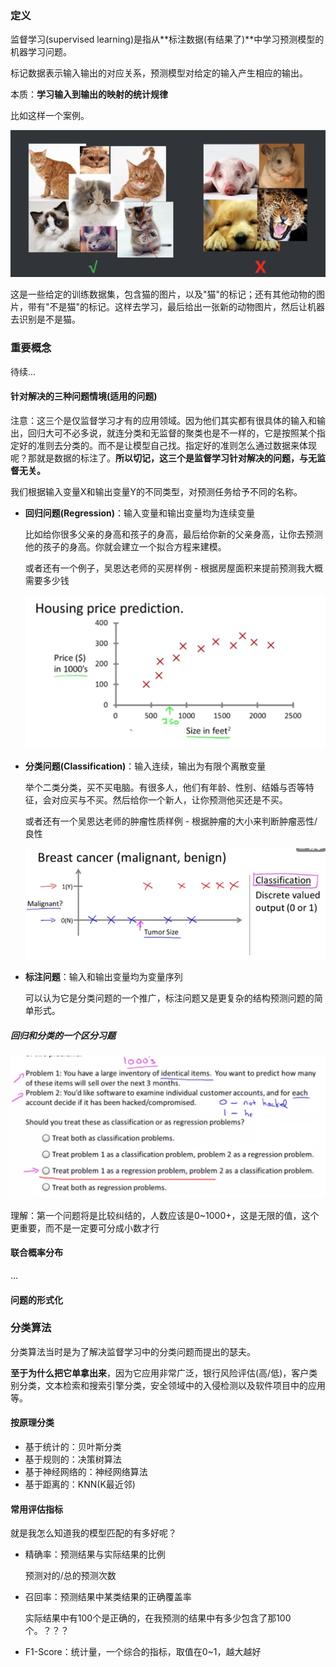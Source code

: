 ### 定义

监督学习(supervised learning)是指从**标注数据(有结果了)**中学习预测模型的机器学习问题。

标记数据表示输入输出的对应关系，预测模型对给定的输入产生相应的输出。

本质：**学习输入到输出的映射的统计规律**



比如这样一个案例。

![image-20210726151128196](https://raw.githubusercontent.com/Rainiwalk/Rain_image/main/2021/20210726151128.png)

这是一些给定的训练数据集，包含猫的图片，以及"猫"的标记；还有其他动物的图片，带有"不是猫"的标记。这样去学习，最后给出一张新的动物图片，然后让机器去识别是不是猫。



### 重要概念





待续...





#### 针对解决的三种问题情境(适用的问题)



注意：这三个是仅监督学习才有的应用领域。因为他们其实都有很具体的输入和输出，回归大可不必多说，就连分类和无监督的聚类也是不一样的，它是按照某个指定好的准则去分类的。而不是让模型自己找。指定好的准则怎么通过数据来体现呢？那就是数据的标注了。**所以切记，这三个是监督学习针对解决的问题，与无监督无关。**



我们根据输入变量X和输出变量Y的不同类型，对预测任务给予不同的名称。

* **回归问题(Regression)**：输入变量和输出变量均为连续变量

  比如给你很多父亲的身高和孩子的身高，最后给你新的父亲身高，让你去预测他的孩子的身高。你就会建立一个拟合方程来建模。

  或者还有一个例子，吴恩达老师的买房样例 - 根据房屋面积来提前预测我大概需要多少钱

  ![a12321](https://raw.githubusercontent.com/Rainiwalk/Rain_image/main/2021/20210806184346.png)





* **分类问题(Classification)**：输入连续，输出为有限个离散变量

  举个二类分类，买不买电脑。有很多人，他们有年龄、性别、结婚与否等特征，会对应买与不买。然后给你一个新人，让你预测他买还是不买。

  或者还有一个吴恩达老师的肿瘤性质样例 - 根据肿瘤的大小来判断肿瘤恶性/良性

  ![a4132](https://raw.githubusercontent.com/Rainiwalk/Rain_image/main/2021/20210806184528.png)





* **标注问题**：输入和输出变量均为变量序列

  可以认为它是分类问题的一个推广，标注问题又是更复杂的结构预测问题的简单形式。





##### 回归和分类的一个区分习题

![aas23](https://raw.githubusercontent.com/Rainiwalk/Rain_image/main/2021/20210806185128.png)

理解：第一个问题将是比较纠结的，人数应该是0~1000+，这是无限的值，这个更重要，而不是一定要可分成小数才行





#### 联合概率分布

...







#### 问题的形式化





### 分类算法

分类算法当时是为了解决监督学习中的分类问题而提出的瑟夫。

**至于为什么把它单拿出来**，因为它应用非常广泛，银行风险评估(高/低)，客户类别分类，文本检索和搜索引擎分类，安全领域中的入侵检测以及软件项目中的应用等。

#### 按原理分类

* 基于统计的：贝叶斯分类
* 基于规则的：决策树算法
* 基于神经网络的：神经网络算法
* 基于距离的：KNN(K最近邻)



#### 常用评估指标

就是我怎么知道我的模型匹配的有多好呢？

* 精确率：预测结果与实际结果的比例

  预测对的/总的预测次数

* 召回率：预测结果中某类结果的正确覆盖率

  实际结果中有100个是正确的，在我预测的结果中有多少包含了那100个。？？？

* F1-Score：统计量，一个综合的指标，取值在0~1，越大越好
